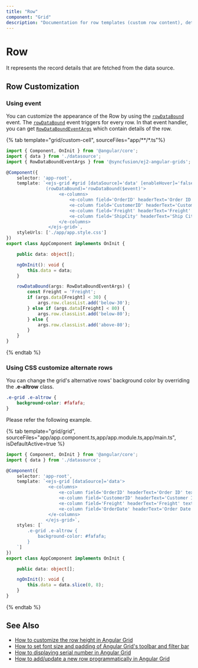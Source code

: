 ```yaml
---
title: "Row"
component: "Grid"
description: "Documentation for row templates (custom row content), detail templates, and DataGrid row styles."
---
```


# Row

It represents the record details that are fetched from the data source.

## Row Customization

### Using event

You can customize the appearance of the Row by using the [`rowDataBound`](../../api/grid/#rowdatabound) event.
The [`rowDataBound`](../../api/grid/#rowdatabound) event triggers for every row. In that event handler,
you can get [`RowDataBoundEventArgs`](../../api/grid/rowDataBoundEventArgs) which contain details of the row.

{% tab template="grid/custom-cell", sourceFiles="app/**/*.ts"%}

```typescript
import { Component, OnInit } from '@angular/core';
import { data } from './datasource';
import { RowDataBoundEventArgs } from '@syncfusion/ej2-angular-grids';

@Component({
    selector: 'app-root',
    template: `<ejs-grid #grid [dataSource]='data' [enableHover]='false' [allowSelection]='false' [height]='315'
               (rowDataBound)='rowDataBound($event)'>
                    <e-columns>
                        <e-column field='OrderID' headerText='Order ID' textAlign='Right' width=100></e-column>
                        <e-column field='CustomerID' headerText='Customer ID' width=120></e-column>
                        <e-column field='Freight' headerText='Freight' textAlign='Right' format='C2' width=80></e-column>
                        <e-column field='ShipCity' headerText='Ship City' width=130 ></e-column>
                    </e-columns>
                </ejs-grid>`,
    styleUrls: ['./app/app.style.css']
})
export class AppComponent implements OnInit {

    public data: object[];

    ngOnInit(): void {
        this.data = data;
    }

    rowDataBound(args: RowDataBoundEventArgs) {
        const Freight = 'Freight';
        if (args.data[Freight] < 30) {
            args.row.classList.add('below-30');
        } else if (args.data[Freight] < 80) {
            args.row.classList.add('below-80');
        } else {
            args.row.classList.add('above-80');
        }
    }
}


```

{% endtab %}

### Using CSS customize alternate rows

You can change the grid's alternative rows' background color by overriding the **.e-altrow** class.

```css
.e-grid .e-altrow {
    background-color: #fafafa;
}
```

Please refer the following example.

{% tab template="grid/grid", sourceFiles="app/app.component.ts,app/app.module.ts,app/main.ts", isDefaultActive=true %}

```typescript
import { Component, OnInit } from '@angular/core';
import { data } from './datasource';

@Component({
    selector: 'app-root',
    template: `<ejs-grid [dataSource]='data'>
                <e-columns>
                    <e-column field='OrderID' headerText='Order ID' textAlign='Right' width=120></e-column>
                    <e-column field='CustomerID' headerText='Customer ID' width=140></e-column>
                    <e-column field='Freight' headerText='Freight' textAlign='Right' format='C' width=120></e-column>
                    <e-column field='OrderDate' headerText='Order Date' textAlign='Right' format='yMd' width=140></e-column>
                </e-columns>
               </ejs-grid>`,
    styles: [`
        .e-grid .e-altrow {
            background-color: #fafafa;
        }
    `]
})
export class AppComponent implements OnInit {

    public data: object[];

    ngOnInit(): void {
        this.data = data.slice(0, 8);
    }
}

```

{% endtab %}

## See Also

* [How to customize the row height in Angular Grid](https://www.syncfusion.com/forums/138140/how-to-customize-the-row-height-in-angular-grid)
* [How to set font size and padding of Angular Grid's toolbar and filter bar](https://www.syncfusion.com/forums/150181/how-to-set-font-size-and-padding-of-angular-grids-toolbar-and-filter-bar)
* [How to displaying serial number in Angular Grid](https://www.syncfusion.com/forums/166563/how-to-displaying-serial-number-in-angular-grid)
* [How to add/update a new row programmatically in Angular Grid](https://www.syncfusion.com/forums/144356/how-to-add-update-a-new-row-programmatically-in-angular-grid)